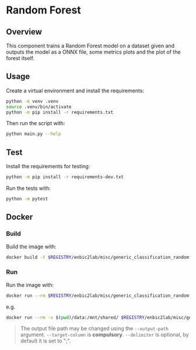 # Random Forest

## Overview
This component trains a Random Forest model on a dataset given and outputs the model as a ONNX file, some metrics plots and the plot of the forest itself.

## Usage
Create a virtual environment and install the requirements:

```sh
python -m venv .venv
source .venv/bin/activate
python -m pip install -r requirements.txt
```

Then run the script with:
```sh
python main.py --help
```

## Test
Install the requirements for testing:
```sh
python -m pip install -r requirements-dev.txt
```
Run the tests with:

```sh
python -m pytest
```
## Docker

### Build
Build the image with:

```sh
docker build -t $REGISTRY/enbic2lab/misc/generic_classification_randomforest:1.0.0 .
```

### Run
Run the image with:

```sh
docker run --rm $REGISTRY/enbic2lab/misc/generic_classification_randomforest:1.0.0 --help
```

e.g.
```sh
docker run --rm -v $(pwd)/data:/mnt/shared/ $REGISTRY/enbic2lab/misc/generic_classification_randomforest:1.0.0 --filepath-train /mnt/shared/train.csv --filepath-test /mnt/shared/test.csv --delimiter ";" --target-column "column A"
```
> The output file path may be changed using the `--output-path` argument.
> `--target-column` is **compulsory**.
> `--delimiter` is optional, by default it is set to ";".
